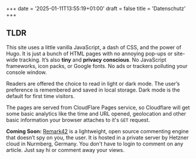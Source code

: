 +++
date = '2025-01-11T13:55:19+01:00'
draft = false
title = 'Datenschutz'
+++
## TLDR

This site uses a little vanilla JavaScript, a dash of CSS, and the power of Hugo. It is just a bunch of HTML pages with no annoying pop-ups or site-wide tracking. It’s also **tiny** and **privacy conscious**. No JavaScript frameworks, icon packs, or Google fonts. No ads or trackers polluting your console window.

Readers are offered the choice to read in light or dark mode. The user’s preference is remembered and saved in local storage. Dark mode is the default for first time visitors.

The pages are served from CloudFlare Pages service, so Cloudflare will get some basic analytics like the time and URL opened, geolocation and other basic information your browser attaches to it's `GET` request.

**Coming Soon:** [Remark42](https://remark42.com/) is a lightweight, open source commenting engine that doesn’t spy on you, the user. It is hosted in a private server by Hetzner cloud in Nurmberg, Germany. You don't have to login to comment on any article. Just say hi or comment away your views.